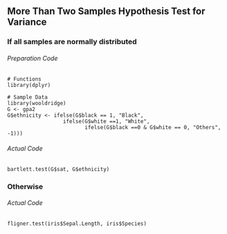 ## More Than Two Samples Hypothesis Test for Variance
### If all samples are normally distributed
###### Preparation Code
```
# Functions
library(dplyr)

# Sample Data
library(wooldridge)
G <- gpa2
G$ethnicity <- ifelse(G$black == 1, "Black",
                  ifelse(G$white ==1, "White",
                         ifelse(G$black ==0 & G$white == 0, "Others", -1)))
```
###### Actual Code
```
bartlett.test(G$sat, G$ethnicity)
```
### Otherwise
###### Actual Code
```
fligner.test(iris$Sepal.Length, iris$Species)
```
